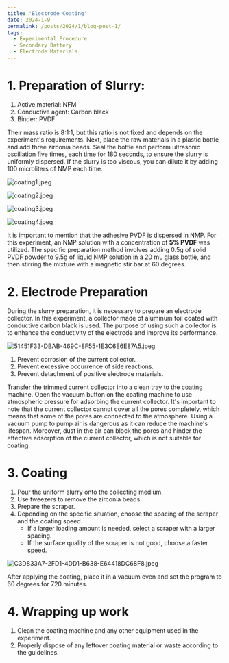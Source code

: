 ```yaml
---
title: 'Electrode Coating'
date: 2024-1-9
permalink: /posts/2024/1/blog-post-1/
tags:
  - Experimental Procedure
  - Secondary Battery
  - Electrode Materials
---
```


# 1. Preparation of Slurry:

1. Active material: NFM
2. Conductive agent: Carbon black
3. Binder: PVDF

Their mass ratio is 8:1:1, but this ratio is not fixed and depends on the experiment's requirements. Next, place the raw materials in a plastic bottle and add three zirconia beads. Seal the bottle and perform ultrasonic oscillation five times, each time for 180 seconds, to ensure the slurry is uniformly dispersed. If the slurry is too viscous, you can dilute it by adding 100 microliters of NMP each time.

![coating1.jpeg](../images/Untitled%20c609beed7f9c407b96bb3c2fbe54416c/FC6F80BC-A30F-43CA-9EE8-76FE4288C636.jpeg)

![coating2.jpeg](../images/Untitled%20c609beed7f9c407b96bb3c2fbe54416c/4C5D60EA-5212-41D2-89F5-A9446B9BF01F.jpeg)

![coating3.jpeg](../images/Untitled%20c609beed7f9c407b96bb3c2fbe54416c/B5964307-AB0F-447A-8E02-D4CFB738AC5A.jpeg)

![coating4.jpeg](../images/Untitled%20c609beed7f9c407b96bb3c2fbe54416c/AD5B2CD5-1529-46EA-93AD-7978A8EA87A9.jpeg)

<aside>
  
It is important to mention that the adhesive PVDF is dispersed in NMP. For this experiment, an NMP solution with a concentration of **5% PVDF** was utilized. The specific preparation method involves adding 0.5g of solid PVDF powder to 9.5g of liquid NMP solution in a 20 mL glass bottle, and then stirring the mixture with a magnetic stir bar at 60 degrees.

</aside>

# 2. Electrode Preparation

During the slurry preparation, it is necessary to prepare an electrode collector. In this experiment, a collector made of aluminum foil coated with conductive carbon black is used. The purpose of using such a collector is to enhance the conductivity of the electrode and improve its performance.

![51451F33-DBAB-469C-8F55-1E3C6E6E87A5.jpeg](../images/Untitled%20c609beed7f9c407b96bb3c2fbe54416c/51451F33-DBAB-469C-8F55-1E3C6E6E87A5.jpeg)

1. Prevent corrosion of the current collector.
2. Prevent excessive occurrence of side reactions.
3. Prevent detachment of positive electrode materials.

<aside>
Transfer the trimmed current collector into a clean tray to the coating machine. Open the vacuum button on the coating machine to use atmospheric pressure for adsorbing the current collector. It's important to note that the current collector cannot cover all the pores completely, which means that some of the pores are connected to the atmosphere. Using a vacuum pump to pump air is dangerous as it can reduce the machine's lifespan. Moreover, dust in the air can block the pores and hinder the effective adsorption of the current collector, which is not suitable for coating.

</aside>

# 3. Coating

1. Pour the uniform slurry onto the collecting medium.
2. Use tweezers to remove the zirconia beads.
3. Prepare the scraper.
4. Depending on the specific situation, choose the spacing of the scraper and the coating speed.
    - If a larger loading amount is needed, select a scraper with a larger spacing.
    - If the surface quality of the scraper is not good, choose a faster speed.

![C3D833A7-2FD1-4DD1-B638-E64418DC68F8.jpeg](../images/Untitled%20c609beed7f9c407b96bb3c2fbe54416c/C3D833A7-2FD1-4DD1-B638-E64418DC68F8.jpeg)

After applying the coating, place it in a vacuum oven and set the program to 60 degrees for 720 minutes.

# 4. Wrapping up work

1. Clean the coating machine and any other equipment used in the experiment.
2. Properly dispose of any leftover coating material or waste according to the guidelines.
